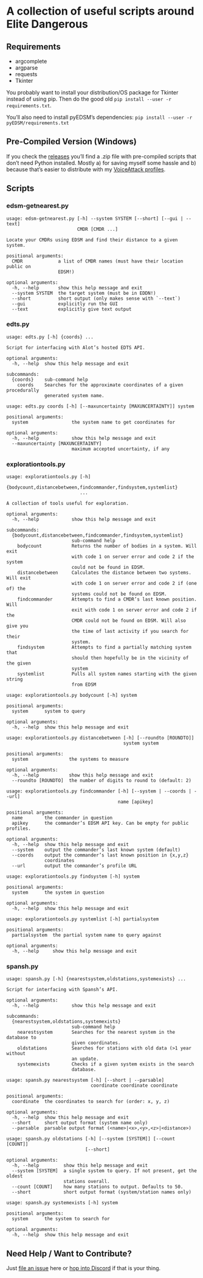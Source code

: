 # A collection of useful scripts around Elite Dangerous #

## Requirements ##

* argcomplete
* argparse
* requests
* Tkinter

You probably want to install your distribution/OS package for Tkinter instead of
using pip. Then do the good old `pip install --user -r requirements.txt`.

You’ll also need to install pyEDSM’s dependencies:
`pip install --user -r pyEDSM/requirements.txt`

## Pre-Compiled Version (Windows) ##

If you check the
[releases](https://github.com/alterNERDtive/elite-scripts/releases) you’ll find
a .zip file with pre-compiled scripts that don’t need Python installed. Mostly
a) for saving myself some hassle and b) because that’s easier to distribute with
my
[VoiceAttack profiles](https://github.com/alterNERDtive/VoiceAttack-profiles).

## Scripts ##

### edsm-getnearest.py ###

```
usage: edsm-getnearest.py [-h] --system SYSTEM [--short] [--gui | --text]
                          CMDR [CMDR ...]

Locate your CMDRs using EDSM and find their distance to a given system.

positional arguments:
  CMDR             a list of CMDR names (must have their location public on
                   EDSM!)

optional arguments:
  -h, --help       show this help message and exit
  --system SYSTEM  the target system (must be in EDDN!)
  --short          short output (only makes sense with `--text`)
  --gui            explicitly run the GUI
  --text           explicitly give text output
```

### edts.py ###

```
usage: edts.py [-h] {coords} ...

Script for interfacing with Alot’s hosted EDTS API.

optional arguments:
  -h, --help  show this help message and exit

subcommands:
  {coords}    sub-command help
    coords    Searches for the approximate coordinates of a given procedurally
              generated system name.
```

```
usage: edts.py coords [-h] [--maxuncertainty [MAXUNCERTAINTY]] system

positional arguments:
  system                the system name to get coordinates for

optional arguments:
  -h, --help            show this help message and exit
  --maxuncertainty [MAXUNCERTAINTY]
                        maximum accepted uncertainty, if any
```

### explorationtools.py ###

```
usage: explorationtools.py [-h]
                           {bodycount,distancebetween,findcommander,findsystem,systemlist}
                           ...

A collection of tools useful for exploration.

optional arguments:
  -h, --help            show this help message and exit

subcommands:
  {bodycount,distancebetween,findcommander,findsystem,systemlist}
                        sub-command help
    bodycount           Returns the number of bodies in a system. Will exit
                        with code 1 on server error and code 2 if the system
                        could not be found in EDSM.
    distancebetween     Calculates the distance between two systems. Will exit
                        with code 1 on server error and code 2 if (one of) the
                        systems could not be found on EDSM.
    findcommander       Attempts to find a CMDR’s last known position. Will
                        exit with code 1 on server error and code 2 if the
                        CMDR could not be found on EDSM. Will also give you
                        the time of last activity if you search for their
                        system.
    findsystem          Attempts to find a partially matching system that
                        should then hopefully be in the vicinity of the given
                        system
    systemlist          Pulls all system names starting with the given string
                        from EDSM
```

```
usage: explorationtools.py bodycount [-h] system

positional arguments:
  system      system to query

optional arguments:
  -h, --help  show this help message and exit
```

```
usage: explorationtools.py distancebetween [-h] [--roundto [ROUNDTO]]
                                           system system

positional arguments:
  system               the systems to measure

optional arguments:
  -h, --help           show this help message and exit
  --roundto [ROUNDTO]  the number of digits to round to (default: 2)
```

```
usage: explorationtools.py findcommander [-h] [--system | --coords | --url]
                                         name [apikey]

positional arguments:
  name        the commander in question
  apikey      the commander’s EDSM API key. Can be empty for public profiles.

optional arguments:
  -h, --help  show this help message and exit
  --system    output the commander’s last known system (default)
  --coords    output the commander’s last known position in {x,y,z}
              coordinates
  --url       output the commander’s profile URL
```

```
usage: explorationtools.py findsystem [-h] system

positional arguments:
  system      the system in question

optional arguments:
  -h, --help  show this help message and exit
```

```
usage: explorationtools.py systemlist [-h] partialsystem

positional arguments:
  partialsystem  the partial system name to query against

optional arguments:
  -h, --help     show this help message and exit
```

### spansh.py ###

```
usage: spansh.py [-h] {nearestsystem,oldstations,systemexists} ...

Script for interfacing with Spansh’s API.

optional arguments:
  -h, --help            show this help message and exit

subcommands:
  {nearestsystem,oldstations,systemexists}
                        sub-command help
    nearestsystem       Searches for the nearest system in the database to
                        given coordinates.
    oldstations         Searches for stations with old data (>1 year without
                        an update.
    systemexists        Checks if a given system exists in the search
                        database.
```

```
usage: spansh.py nearestsystem [-h] [--short | --parsable]
                               coordinate coordinate coordinate

positional arguments:
  coordinate  the coordinates to search for (order: x, y, z)

optional arguments:
  -h, --help  show this help message and exit
  --short     short output format (system name only)
  --parsable  parsable output format (<name>|<x>,<y>,<z>|<distance>)
```

```
usage: spansh.py oldstations [-h] [--system [SYSTEM]] [--count [COUNT]]
                             [--short]

optional arguments:
  -h, --help         show this help message and exit
  --system [SYSTEM]  a single system to query. If not present, get the oldest
                     stations overall.
  --count [COUNT]    how many stations to output. Defaults to 50.
  --short            short output format (system/station names only)
```

```
usage: spansh.py systemexists [-h] system

positional arguments:
  system      the system to search for

optional arguments:
  -h, --help  show this help message and exit
```

## Need Help / Want to Contribute? ##

Just [file an issue](https://github.com/alterNERDtive/elite-scripts/issues/new)
here or [hop into Discord](https://discord.gg/XHNX7jN) if that is your thing.
